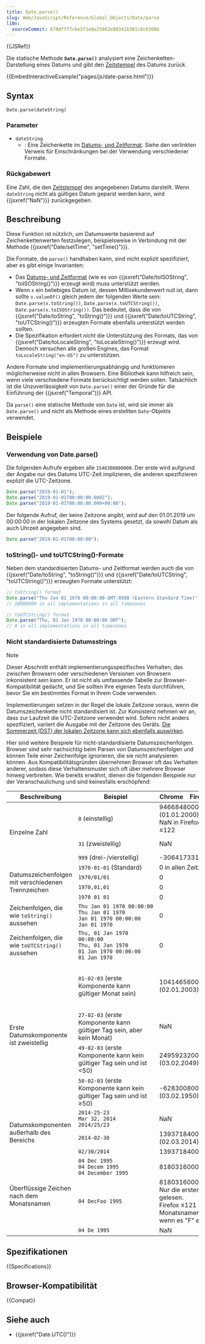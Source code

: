 ```yaml
---
title: Date.parse()
slug: Web/JavaScript/Reference/Global_Objects/Date/parse
l10n:
  sourceCommit: 678dff77cbe5f1e8a25862e88341b301c8c63686
---
```


{{JSRef}}

Die statische Methode **`Date.parse()`** analysiert eine Zeichenketten-Darstellung eines Datums und gibt den [Zeitstempel](/de/docs/Web/JavaScript/Reference/Global_Objects/Date#the_epoch_timestamps_and_invalid_date) des Datums zurück.

{{EmbedInteractiveExample("pages/js/date-parse.html")}}

## Syntax

```js-nolint
Date.parse(dateString)
```

### Parameter

- `dateString`
  - : Eine Zeichenkette im [Datums- und Zeitformat](/de/docs/Web/JavaScript/Reference/Global_Objects/Date#date_time_string_format). Siehe den verlinkten Verweis für Einschränkungen bei der Verwendung verschiedener Formate.

### Rückgabewert

Eine Zahl, die den [Zeitstempel](/de/docs/Web/JavaScript/Reference/Global_Objects/Date#the_epoch_timestamps_and_invalid_date) des angegebenen Datums darstellt. Wenn `dateString` nicht als gültiges Datum geparst werden kann, wird {{jsxref("NaN")}} zurückgegeben.

## Beschreibung

Diese Funktion ist nützlich, um Datumswerte basierend auf Zeichenkettenwerten festzulegen, beispielsweise in Verbindung mit der Methode {{jsxref("Date/setTime", "setTime()")}}.

Die Formate, die `parse()` handhaben kann, sind nicht explizit spezifiziert, aber es gibt einige Invarianten:

- Das [Datums- und Zeitformat](/de/docs/Web/JavaScript/Reference/Global_Objects/Date#date_time_string_format) (wie es von {{jsxref("Date/toISOString", "toISOString()")}} erzeugt wird) muss unterstützt werden.
- Wenn `x` ein beliebiges Datum ist, dessen Millisekundenwert null ist, dann sollte `x.valueOf()` gleich jedem der folgenden Werte sein: `Date.parse(x.toString())`, `Date.parse(x.toUTCString())`, `Date.parse(x.toISOString())`. Das bedeutet, dass die von {{jsxref("Date/toString", "toString()")}} und {{jsxref("Date/toUTCString", "toUTCString()")}} erzeugten Formate ebenfalls unterstützt werden sollten.
- Die Spezifikation erfordert _nicht_ die Unterstützung des Formats, das von {{jsxref("Date/toLocaleString", "toLocaleString()")}} erzeugt wird. Dennoch versuchen alle großen Engines, das Format `toLocaleString("en-US")` zu unterstützen.

Andere Formate sind implementierungsabhängig und funktionieren möglicherweise nicht in allen Browsern. Eine Bibliothek kann hilfreich sein, wenn viele verschiedene Formate berücksichtigt werden sollen. Tatsächlich ist die Unzuverlässigkeit von `Date.parse()` einer der Gründe für die Einführung der {{jsxref("Temporal")}} API.

Da `parse()` eine statische Methode von `Date` ist, wird sie immer als `Date.parse()` und nicht als Methode eines erstellten `Date`-Objekts verwendet.

## Beispiele

### Verwendung von Date.parse()

Die folgenden Aufrufe ergeben alle `1546300800000`. Der erste wird aufgrund der Angabe nur des Datums UTC-Zeit implizieren, die anderen spezifizieren explizit die UTC-Zeitzone.

```js
Date.parse("2019-01-01");
Date.parse("2019-01-01T00:00:00.000Z");
Date.parse("2019-01-01T00:00:00.000+00:00");
```

Der folgende Aufruf, der keine Zeitzone angibt, wird auf den 01.01.2019 um 00:00:00 in der lokalen Zeitzone des Systems gesetzt, da sowohl Datum als auch Uhrzeit angegeben sind.

```js
Date.parse("2019-01-01T00:00:00");
```

### toString()- und toUTCString()-Formate

Neben dem standardisierten Datums- und Zeitformat werden auch die von {{jsxref("Date/toString", "toString()")}} und {{jsxref("Date/toUTCString", "toUTCString()")}} erzeugten Formate unterstützt:

```js
// toString() format
Date.parse("Thu Jan 01 1970 00:00:00 GMT-0500 (Eastern Standard Time)");
// 18000000 in all implementations in all timezones

// toUTCString() format
Date.parse("Thu, 01 Jan 1970 00:00:00 GMT");
// 0 in all implementations in all timezones
```

### Nicht standardisierte Datumsstrings

> [!NOTE]
> Dieser Abschnitt enthält implementierungsspezifisches Verhalten, das zwischen Browsern oder verschiedenen Versionen von Browsern inkonsistent sein kann. Er ist nicht als umfassende Tabelle zur Browser-Kompatibilität gedacht, und Sie sollten Ihre eigenen Tests durchführen, bevor Sie ein bestimmtes Format in Ihrem Code verwenden.

Implementierungen setzen in der Regel die lokale Zeitzone voraus, wenn die Datumszeichenkette nicht standardisiert ist. Zur Konsistenz nehmen wir an, dass zur Laufzeit die UTC-Zeitzone verwendet wird. Sofern nicht anders spezifiziert, variiert die Ausgabe mit der Zeitzone des Geräts. [Die Sommerzeit (DST) der lokalen Zeitzone kann sich ebenfalls auswirken](/de/docs/Web/JavaScript/Reference/Global_Objects/Date/getTimezoneOffset#varied_results_in_daylight_saving_time_dst_regions).

Hier sind weitere Beispiele für nicht-standardisierte Datumszeichenfolgen. Browser sind sehr nachsichtig beim Parsen von Datumszeichenfolgen und können Teile einer Zeichenfolge ignorieren, die sie nicht analysieren können. Aus Kompatibilitätsgründen übernehmen Browser oft das Verhalten anderer, sodass diese Verhaltensmuster sich oft über mehrere Browser hinweg verbreiten. Wie bereits erwähnt, dienen die folgenden Beispiele nur der Veranschaulichung und sind keinesfalls erschöpfend:

<table>
<thead>
<tr>
<th>Beschreibung</th>
<th>Beispiel</th>
<th>Chrome</th>
<th>Firefox</th>
<th>Safari</th>
</tr>
</thead>
<tbody>
<tr>
<td rowspan="3">Einzelne Zahl</td>
<td><code>0</code> (einstellig)</td>
<td colspan="2">946684800000 (01.01.2000); NaN in Firefox ≤122</td>
<td>-62167219200000 (01.01.0000)</td>
</tr>
<tr>
<td><code>31</code> (zweistellig)</td>
<td colspan="2">NaN</td>
<td>-61188912000000 (01.01.0031)</td>
</tr>
<tr>
<td><code>999</code> (drei-/vierstellig)</td>
<td colspan="3">-30641733102000 (01.01.0999)</td>
</tr>
<tr>
<td rowspan="4">Datumszeichenfolgen mit verschiedenen Trennzeichen</td>
<td><code>1970-01-01</code> (Standard)</td>
<td colspan="3">0 in allen Zeitzonen</td>
</tr>
<tr>
<td><code>1970/01/01</code></td>
<td colspan="3">0</td>
</tr>
<tr>
<td><code>1970,01,01</code></td>
<td colspan="2">0</td>
<td>NaN</td>
</tr>
<tr>
<td><code>1970 01 01</code></td>
<td colspan="2">0</td>
<td>NaN</td>
</tr>
<tr>
<td>Zeichenfolgen, die wie <code>toString()</code> aussehen</td>
<td><code>Thu&nbsp;Jan&nbsp;01&nbsp;1970&nbsp;00:00:00</code><br><code>Thu Jan 01 1970</code><br><code>Jan 01 1970 00:00:00</code><br><code>Jan 01 1970</code></td>
<td colspan="3">0</td>
</tr>
<tr>
<td>Zeichenfolgen, die wie <code>toUTCString()</code> aussehen</td>
<td><code>Thu, 01 Jan 1970 00:00:00</code><br><code>Thu, 01 Jan 1970</code><br><code>01 Jan 1970 00:00:00</code><br><code>01 Jan 1970</code></td>
<td colspan="3">0</td>
</tr>
<tr>
<td rowspan="4">Erste Datumskomponente ist zweistellig</td>
<td><code>01-02-03</code> (erste Komponente kann gültiger Monat sein)</td>
<td colspan="2">1041465600000 (02.01.2003)</td>
<td>-62132745600000 (03.02.0001)<br>Hinweis: Safari nimmt immer YY-MM-DD an, aber MM/DD/YY.</td>
</tr>
<tr>
<td><code>27-02-03</code> (erste Komponente kann gültiger Tag sein, aber kein Monat)</td>
<td colspan="2">NaN</td>
<td>-61312291200000 (03.02.0027)</td>
</tr>
<tr>
<td><code>49-02-03</code> (erste Komponente kann kein gültiger Tag sein und ist &lt;50)</td>
<td colspan="2">2495923200000 (03.02.2049)</td>
<td>-60617980800000 (03.02.0049)</td>
</tr>
<tr>
<td><code>50-02-03</code> (erste Komponente kann kein gültiger Tag sein und ist ≥50)</td>
<td colspan="2">-628300800000 (03.02.1950)</td>
<td>-60586444800000 (03.02.0050)</td>
</tr>
<tr>
<td rowspan="3">Datumskomponenten außerhalb des Bereichs</td>
<td><code>2014-25-23</code><br><code>Mar 32, 2014</code><br><code>2014/25/23</code></td>
<td colspan="3">NaN</td>
</tr>
<tr>
<td><code>2014-02-30</code></td>
<td colspan="2">1393718400000 (02.03.2014)</td>
<td>NaN</td>
</tr>
<tr>
<td><code>02/30/2014</code></td>
<td colspan="3">1393718400000</td>
</tr>
<tr>
<td rowspan="5">Überflüssige Zeichen nach dem Monatsnamen</td>
<td><code>04 Dec 1995</code><br><code>04 Decem 1995</code><br><code>04 December 1995</code></td>
<td colspan="3">818031600000</td>
</tr>
<tr>
<td><code>04 DecFoo 1995</code></td>
<td colspan="3">818031600000<br>Nur die ersten drei Zeichen werden gelesen.<br>Firefox ≤121 liest bis zum gültigen Monatsnamen und gibt NaN zurück, wenn es "F" erkennt.</td>
</tr>
<tr>
<td><code>04 De 1995</code></td>
<td colspan="3">NaN</td>
</tr>
</table>

## Spezifikationen

{{Specifications}}

## Browser-Kompatibilität

{{Compat}}

## Siehe auch

- {{jsxref("Date.UTC()")}}
